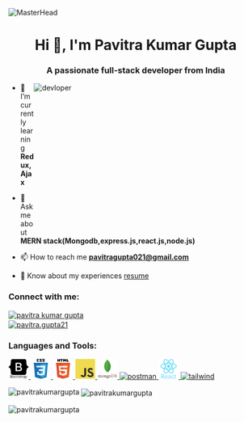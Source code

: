![MasterHead](https://camo.githubusercontent.com/48ec00ed4c84e771db4a1db90b56352923a8d644452a32b434d68e97006c9337/68747470733a2f2f63686b736b696c6c732e636f6d2f77702d636f6e74656e742f75706c6f6164732f323032302f30342f504e432d416e696d617465642d42616e6e6572732e676966)
 
<h1 align="center">Hi 👋, I'm Pavitra Kumar Gupta</h1>
<h3 align="center">A passionate full-stack developer from India</h3>
<img align="right" style="width:90%; height:300px; margin:0px; padding:0px" src="https://i.pinimg.com/originals/81/17/8b/81178b47a8598f0c81c4799f2cdd4057.gif" alt="devloper"/>
<!-- <img style="width:80%" align="right" src="https://media.tenor.com/qJ5evVs-_uUAAAAC/coding.gif" alt="devloper"/> -->
 
 
- 🌱 I’m currently learning **Redux,Ajax**

- 💬 Ask me about **MERN stack(Mongodb,express.js,react.js,node.js)**

- 📫 How to reach me **pavitragupta021@gmail.com**

- 📄 Know about my experiences <a href="https://drive.google.com/file/d/1DVErvw69bG7r1Cr5nr2w8yH0I6AwFMT9/view">resume</a>
 
<h3 style="width:50%" align="left">Connect with me:</h3>
<p style="width:50%" align="left">
<a  href="https://linkedin.com/in/pavitra kumar gupta" target="blank"><img align="center" src="https://raw.githubusercontent.com/rahuldkjain/github-profile-readme-generator/master/src/images/icons/Social/linked-in-alt.svg" alt="pavitra kumar gupta" height="30" width="40" /></a>
<a href="https://instagram.com/pavitra.gupta21" target="blank"><img align="center" src="https://raw.githubusercontent.com/rahuldkjain/github-profile-readme-generator/master/src/images/icons/Social/instagram.svg" alt="pavitra.gupta21" height="30" width="40" /></a>
</p>

<h3 align="left">Languages and Tools:</h3>
<p align="left"> <a href="https://getbootstrap.com" target="_blank" rel="noreferrer"> <img src="https://raw.githubusercontent.com/devicons/devicon/master/icons/bootstrap/bootstrap-plain-wordmark.svg" alt="bootstrap" width="40" height="40"/> </a> <a href="https://www.w3schools.com/css/" target="_blank" rel="noreferrer"> <img src="https://raw.githubusercontent.com/devicons/devicon/master/icons/css3/css3-original-wordmark.svg" alt="css3" width="40" height="40"/> </a> <a href="https://www.w3.org/html/" target="_blank" rel="noreferrer"> <img src="https://raw.githubusercontent.com/devicons/devicon/master/icons/html5/html5-original-wordmark.svg" alt="html5" width="40" height="40"/> </a> <a href="https://developer.mozilla.org/en-US/docs/Web/JavaScript" target="_blank" rel="noreferrer"> <img src="https://raw.githubusercontent.com/devicons/devicon/master/icons/javascript/javascript-original.svg" alt="javascript" width="40" height="40"/> </a> <a href="https://www.mongodb.com/" target="_blank" rel="noreferrer"> <img src="https://raw.githubusercontent.com/devicons/devicon/master/icons/mongodb/mongodb-original-wordmark.svg" alt="mongodb" width="40" height="40"/> </a> <a href="https://postman.com" target="_blank" rel="noreferrer"> <img src="https://www.vectorlogo.zone/logos/getpostman/getpostman-icon.svg" alt="postman" width="40" height="40"/> </a> <a href="https://reactjs.org/" target="_blank" rel="noreferrer"> <img src="https://raw.githubusercontent.com/devicons/devicon/master/icons/react/react-original-wordmark.svg" alt="react" width="40" height="40"/> </a> <a href="https://tailwindcss.com/" target="_blank" rel="noreferrer"> <img src="https://www.vectorlogo.zone/logos/tailwindcss/tailwindcss-icon.svg" alt="tailwind" width="40" height="40"/> </a> </p>

<p><img align="left" src="https://github-readme-stats.vercel.app/api/top-langs?username=pavitrakumargupta&show_icons=true&locale=en&layout=compact" alt="pavitrakumargupta" /></p>

<p>&nbsp;<img align="center" src="https://github-readme-stats.vercel.app/api?username=pavitrakumargupta&show_icons=true&locale=en" alt="pavitrakumargupta" /></p>

<p><img align="center" src="https://github-readme-streak-stats.herokuapp.com/?user=pavitrakumargupta&" alt="pavitrakumargupta" /></p>
